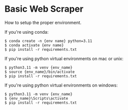 # Basic Web Scraper

How to setup the proper environment.

If you're using conda: 

```
$ conda create -n {env name} python=3.11
$ conda activate {env name}
$ pip install -r requirements.txt
```

If you're using python virtual environments on mac or unix:

```
$ python3.11 -m venv {env_name}
$ source {env_name}/bin/activate
$ pip install -r requirements.txt
```

If you're using python virtual environments on windows:

```
$ python3.11 -m venv {env_name}
$ {env_name}\Scripts\activate
$ pip install -r requirements.txt
```